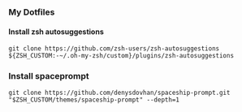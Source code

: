### My Dotfiles

#### Install zsh autosuggestions

```
git clone https://github.com/zsh-users/zsh-autosuggestions ${ZSH_CUSTOM:-~/.oh-my-zsh/custom}/plugins/zsh-autosuggestions
```

### Install spaceprompt

```
git clone https://github.com/denysdovhan/spaceship-prompt.git "$ZSH_CUSTOM/themes/spaceship-prompt" --depth=1
```